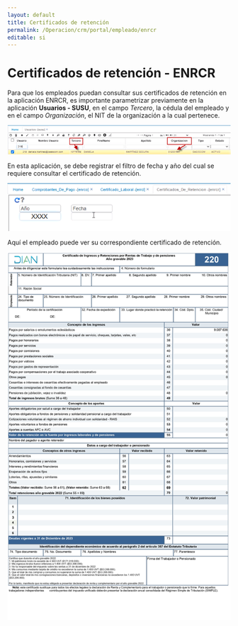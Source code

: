 ```yaml
---
layout: default
title: Certificados de retención
permalink: /Operacion/crm/portal/empleado/enrcr
editable: si
---
```


# Certificados de retención - ENRCR  

Para que los empleados puedan consultar sus certificados de retención en la aplicación ENRCR, es importante parametrizar previamente en la aplicación **Usuarios - SUSU**, en el campo _Tercero_, la cédula del empleado y en el campo _Organización_, el NIT de la organización a la cual pertenece.  

![](susu.png)  

En esta aplicación, se debe registrar el filtro de fecha y año del cual se requiere consultar el certificado de retención.  

![](enrcr1.png)  

Aquí el empleado puede ver su correspondiente certificado de retención.  

![](enrcr2.png)



